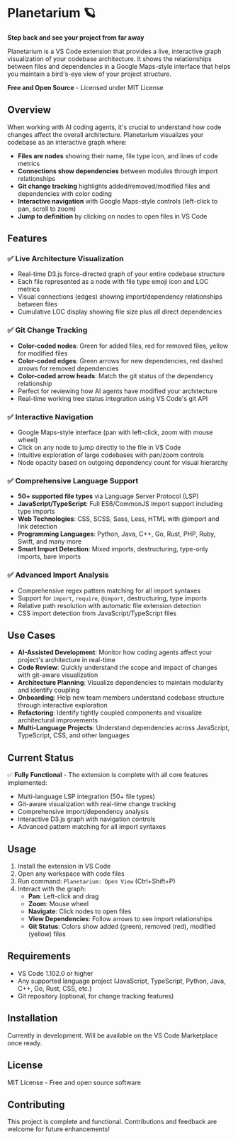 # Planetarium 🪐

**Step back and see your project from far away**

Planetarium is a VS Code extension that provides a live, interactive graph visualization of your codebase architecture. It shows the relationships between files and dependencies in a Google Maps-style interface that helps you maintain a bird's-eye view of your project structure.

**Free and Open Source** - Licensed under MIT License

## Overview

When working with AI coding agents, it's crucial to understand how code changes affect the overall architecture. Planetarium visualizes your codebase as an interactive graph where:

- **Files are nodes** showing their name, file type icon, and lines of code metrics
- **Connections show dependencies** between modules through import relationships
- **Git change tracking** highlights added/removed/modified files and dependencies with color coding
- **Interactive navigation** with Google Maps-style controls (left-click to pan, scroll to zoom)
- **Jump to definition** by clicking on nodes to open files in VS Code

## Features

### ✅ Live Architecture Visualization
- Real-time D3.js force-directed graph of your entire codebase structure
- Each file represented as a node with file type emoji icon and LOC metrics
- Visual connections (edges) showing import/dependency relationships between files
- Cumulative LOC display showing file size plus all direct dependencies

### ✅ Git Change Tracking
- **Color-coded nodes**: Green for added files, red for removed files, yellow for modified files
- **Color-coded edges**: Green arrows for new dependencies, red dashed arrows for removed dependencies
- **Color-coded arrow heads**: Match the git status of the dependency relationship
- Perfect for reviewing how AI agents have modified your architecture
- Real-time working tree status integration using VS Code's git API

### ✅ Interactive Navigation  
- Google Maps-style interface (pan with left-click, zoom with mouse wheel)
- Click on any node to jump directly to the file in VS Code
- Intuitive exploration of large codebases with pan/zoom controls
- Node opacity based on outgoing dependency count for visual hierarchy

### ✅ Comprehensive Language Support
- **50+ supported file types** via Language Server Protocol (LSP)
- **JavaScript/TypeScript**: Full ES6/CommonJS import support including type imports
- **Web Technologies**: CSS, SCSS, Sass, Less, HTML with @import and link detection
- **Programming Languages**: Python, Java, C++, Go, Rust, PHP, Ruby, Swift, and many more
- **Smart Import Detection**: Mixed imports, destructuring, type-only imports, bare imports

### ✅ Advanced Import Analysis
- Comprehensive regex pattern matching for all import syntaxes
- Support for `import`, `require`, `@import`, destructuring, type imports
- Relative path resolution with automatic file extension detection
- CSS import detection from JavaScript/TypeScript files

## Use Cases

- **AI-Assisted Development**: Monitor how coding agents affect your project's architecture in real-time
- **Code Review**: Quickly understand the scope and impact of changes with git-aware visualization
- **Architecture Planning**: Visualize dependencies to maintain modularity and identify coupling
- **Onboarding**: Help new team members understand codebase structure through interactive exploration
- **Refactoring**: Identify tightly coupled components and visualize architectural improvements
- **Multi-Language Projects**: Understand dependencies across JavaScript, TypeScript, CSS, and other languages

## Current Status

✅ **Fully Functional** - The extension is complete with all core features implemented:
- Multi-language LSP integration (50+ file types)
- Git-aware visualization with real-time change tracking
- Comprehensive import/dependency analysis  
- Interactive D3.js graph with navigation controls
- Advanced pattern matching for all import syntaxes

## Usage

1. Install the extension in VS Code
2. Open any workspace with code files
3. Run command: `Planetarium: Open View` (Ctrl+Shift+P)
4. Interact with the graph:
   - **Pan**: Left-click and drag
   - **Zoom**: Mouse wheel
   - **Navigate**: Click nodes to open files
   - **View Dependencies**: Follow arrows to see import relationships
   - **Git Status**: Colors show added (green), removed (red), modified (yellow) files

## Requirements

- VS Code 1.102.0 or higher
- Any supported language project (JavaScript, TypeScript, Python, Java, C++, Go, Rust, CSS, etc.)
- Git repository (optional, for change tracking features)

## Installation

Currently in development. Will be available on the VS Code Marketplace once ready.

## License

MIT License - Free and open source software

## Contributing

This project is complete and functional. Contributions and feedback are welcome for future enhancements!
